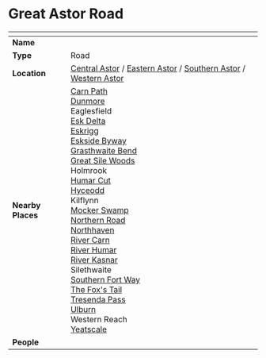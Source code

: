 # Great Astor Road

| []() | |
| --- | --- |
| **Name** | |
| **Type** | Road |
| **Location** | [Central Astor](../regions/central-astor.md) / [Eastern Astor](../regions/eastern-astor.md) / [Southern Astor](../regions/southern-astor.md) / [Western Astor](../regions/western-astor.md) |
| **Nearby Places** | [Carn Path](carn-path.md)<br>[Dunmore](../cities/dunmore.md)<br>Eaglesfield<br>[Esk Delta](../rivers-lakes/esk-delta.md)<br>[Eskrigg](../cities/eskrigg.md)<br>[Eskside Byway](eskside-byway.md)<br>[Grasthwaite Bend](grasthwaite-bend.md)<br>[Great Sile Woods](../forests/great-sile-woods.md)<br>Holmrook<br>[Humar Cut](humar-cut.md)<br>[Hyceodd](../towns/hyceodd.md)<br>Kilflynn<br>[Mocker Swamp](../forests/mocker-swamp.md)<br>[Northern Road](northern-road.md)<br>[Northhaven](../cities/northhaven.md)<br>[River Carn](../rivers-lakes/river-carn.md)<br>[River Humar](../rivers-lakes/river-humar.md)<br>[River Kasnar](../rivers-lakes/river-kasnar.md)<br>Silethwaite<br>[Southern Fort Way](southern-fort-way.md)<br>[The Fox's Tail](the-foxs-tail.md)<br>[Tresenda Pass](tresenda-pass.md)<br>[Ulburn](../villages/ulburn.md)<br>Western Reach<br>[Yeatscale](../cities/yeatscale.md) |
| **People** | |

